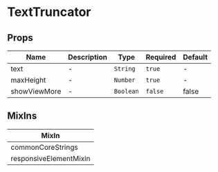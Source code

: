 # TextTruncator

## Props

<!-- @vuese:TextTruncator:props:start -->
|Name|Description|Type|Required|Default|
|---|---|---|---|---|
|text|-|`String`|`true`|-|
|maxHeight|-|`Number`|`true`|-|
|showViewMore|-|`Boolean`|`false`|false|

<!-- @vuese:TextTruncator:props:end -->


## MixIns

<!-- @vuese:TextTruncator:mixIns:start -->
|MixIn|
|---|
|commonCoreStrings|
|responsiveElementMixin|

<!-- @vuese:TextTruncator:mixIns:end -->
